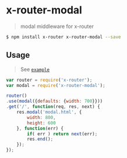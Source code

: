 # x-router-modal
> modal middleware for x-router

```sh
$ npm install x-router x-router-modal --save
```

## Usage
> See [`example`](https://github.com/attrs/x-router/tree/master/examples/modal)

```javascript
var router = require('x-router');
var modal = require('x-router-modal');

router()
.use(modal({defaults: {width: 700}}))
.get('/', function(req, res, next) {
    res.modal('modal.html', {
    	width: 800,
        height: 600
    }, function(err) {
    	if( err ) return next(err);
        res.end();
    });
});
```